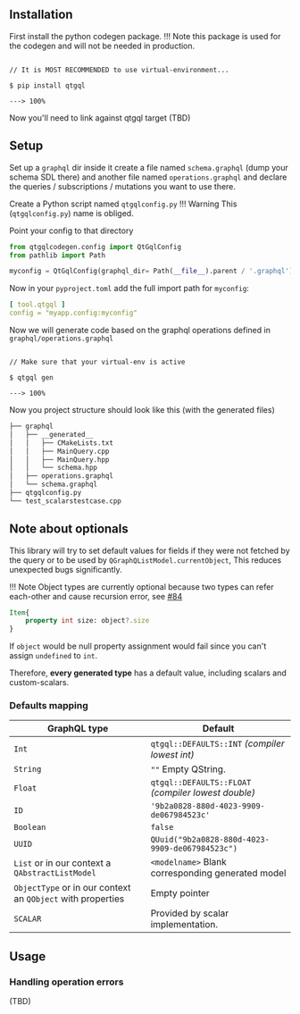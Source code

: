 ## Installation


First install the python codegen package.
!!! Note
    this package is used for the codegen and
    will not be needed in production.

<div class="termy">

```console

// It is MOST RECOMMENDED to use virtual-environment...

$ pip install qtgql

---> 100%
```
</div>

Now you'll need to link against qtgql target
(TBD)



## Setup
Set up a `graphql` dir inside it create a file named `schema.graphql` (dump your schema SDL there)
and another file named `operations.graphql` and declare the queries / subscriptions / mutations you want to use there.

Create a Python script named `qtgqlconfig.py`
!!! Warning
    This (`qtgqlconfig.py`) name is obliged.

Point your config to that directory
```python
from qtgqlcodegen.config import QtGqlConfig
from pathlib import Path

myconfig = QtGqlConfig(graphql_dir= Path(__file__).parent / '.graphql')
```
Now in your `pyproject.toml` add the full import path
for `myconfig`:

```yaml
[ tool.qtgql ]
config = "myapp.config:myconfig"
```
Now we will generate code based on the graphql operations defined in `graphql/operations.graphql`

<div class="termy">

```console

// Make sure that your virtual-env is active

$ qtgql gen

---> 100%
```

</div>

Now you project structure should look like this (with the generated files)

```bash
├── graphql
│   ├── __generated__
│   │   ├── CMakeLists.txt
│   │   ├── MainQuery.cpp
│   │   ├── MainQuery.hpp
│   │   └── schema.hpp
│   ├── operations.graphql
│   └── schema.graphql
├── qtgqlconfig.py
└── test_scalarstestcase.cpp
```

## Note about optionals
This library will try to set default values for fields if they were not fetched by the query
or to be used by `QGraphQListModel.currentObject`,
This reduces unexpected bugs significantly.

!!! Note
    Object types are currently optional because two types
    can refer each-other and cause recursion error, see [#84](https://github.com/nrbnlulu/qtgql/issues/84)

```qml
Item{
    property int size: object?.size
}
```
If `object` would be null property assignment would fail since
you can't assign `undefined` to `int`.

Therefore, **every generated type** has a default value,
including scalars and custom-scalars.
### Defaults mapping
| GraphQL type                                                | Default                                             |
|-------------------------------------------------------------|-----------------------------------------------------|
| `Int`                                                       | `qtgql::DEFAULTS::INT` *(compiler lowest int)*      |
| `String`                                                    | `""` Empty QString.                                 |
| `Float`                                                     | `qtgql::DEFAULTS::FLOAT` *(compiler lowest double)* |
| `ID`                                                        | `'9b2a0828-880d-4023-9909-de067984523c'`            |
| `Boolean`                                                   | `false`                                             |
| `UUID`                                                      | `QUuid("9b2a0828-880d-4023-9909-de067984523c")`     |
| `List` or in our context a `QAbstractListModel`             | `<modelname>` Blank corresponding generated model   |
| `ObjectType` or in our context an `QObject` with properties | Empty pointer                                       |
| `SCALAR`                                                    | Provided by scalar implementation.                  |


## Usage

### Handling operation errors
(TBD)
